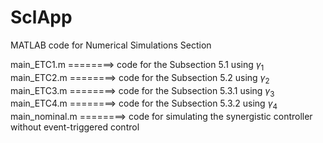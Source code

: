 # SclApp
MATLAB code for Numerical Simulations Section

main_ETC1.m      ========>     code for the Subsection 5.1 using $\gamma_1$<br>
main_ETC2.m      ========>     code for the Subsection 5.2 using $\gamma_2$<br>
main_ETC3.m      ========>     code for the Subsection 5.3.1 using $\gamma_3$<br>
main_ETC4.m      ========>     code for the Subsection 5.3.2 using $\gamma_4$<br>
main_nominal.m   ========>     code for simulating the synergistic controller without event-triggered control
